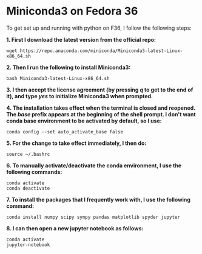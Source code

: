 # Miniconda3 on Fedora 36
To get set up and running with python on F36, I follow the following steps:

**1. First I download the latest version from the official repo:**
```
wget https://repo.anaconda.com/miniconda/Miniconda3-latest-Linux-x86_64.sh
```

**2. Then I run the following to install Miniconda3:**
```
bash Miniconda3-latest-Linux-x86_64.sh
```

**3. I then accept the license agreement (by pressing _q_ to get to the end of it), and type _yes_ to initialize Miniconda3 when prompted.**

**4. The installation takes effect when the terminal is closed and reopened. The _base_ prefix appears at the beginning of the shell prompt. I don't want conda base environment to be activated by default, so I use:**
```
conda config --set auto_activate_base false
```

**5. For the change to take effect immediately, I then do:**
```
source ~/.bashrc
```

**6. To manually activate/deactivate the conda environment, I use the following commands:**
```
conda activate
conda deactivate
```

**7. To install the packages that I frequently work with, I use the following command:**
```
conda install numpy scipy sympy pandas matplotlib spyder jupyter
```

**8. I can then open a new jupyter notebook as follows:**
```
conda activate
jupyter-notebook
```
